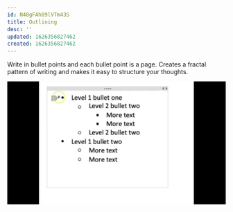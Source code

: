 ```yaml
---
id: N48gFAh89lVTm43S
title: Outlining
desc: ''
updated: 1626356827462
created: 1626356827462
---
```

Write in bullet points and each bullet point is a page. Creates a fractal pattern of writing and makes it easy to structure your thoughts.

![](/assets/images/outlining-example.gif)
